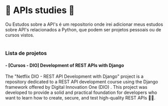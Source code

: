 # 🔐 APIs studies 🔐
Ou Estudos sobre a API's é um repositorio onde irei adicionar meus estudos sobre API's relacionados a Python, que podem ser projetos pessoais ou de cursos vistos.

# 
### Lista de projetos
#### - [Cursos - DIO] Development of REST APIs with Django
The "Netflix DIO - REST API Development with Django" project is a repository dedicated to a REST API development course using the Django framework offered by Digital Innovation One (DIO) . This project was developed to provide a solid and practical foundation for developers who want to learn how to create, secure, and test high-quality REST APIs 🔐🔏.